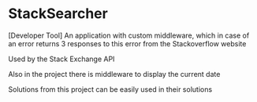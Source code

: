 # StackSearcher
[Developer Tool] An application with custom middleware,
which in case of an error returns 3 responses to this error from the Stackoverflow website

Used by the Stack Exchange API

Also in the project there is middleware to display the current date

Solutions from this project can be easily used in their solutions
